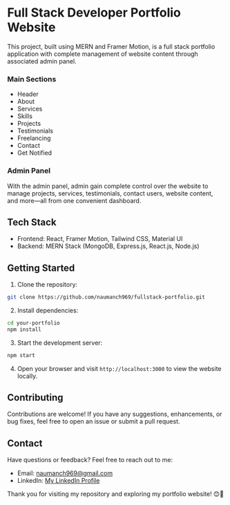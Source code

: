 # Full Stack Developer Portfolio Website

This project, built using MERN and Framer Motion, is a full stack portfolio application with complete management of website content through associated admin panel.

### Main Sections

- Header
- About
- Services
- Skills
- Projects
- Testimonials
- Freelancing
- Contact
- Get Notified

### Admin Panel

With the admin panel, admin gain complete control over the website to manage projects, services, testimonials, contact users, website content, and more—all from one convenient dashboard.

## Tech Stack

- Frontend: React, Framer Motion, Tailwind CSS, Material UI
- Backend: MERN Stack (MongoDB, Express.js, React.js, Node.js)

## Getting Started

1. Clone the repository:

```bash
git clone https://github.com/naumanch969/fullstack-portfolio.git
```

2. Install dependencies:

```bash
cd your-portfolio
npm install
```

3. Start the development server:

```bash
npm start
```

4. Open your browser and visit `http://localhost:3000` to view the website locally.

## Contributing

Contributions are welcome! If you have any suggestions, enhancements, or bug fixes, feel free to open an issue or submit a pull request.

## Contact

Have questions or feedback? Feel free to reach out to me:

- Email: naumanch969@gmail.com
- LinkedIn: [My LinkedIn Profile](https://www.linkedin.com/in/naumanch/)

Thank you for visiting my repository and exploring my portfolio website! 😊🚀
